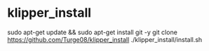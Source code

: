 # klipper_install

sudo apt-get update && sudo apt-get install git -y
git clone https://github.com/Turge08/klipper_install
./klipper_install/install.sh

